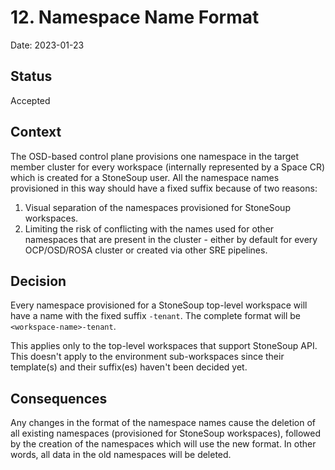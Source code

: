 # 12. Namespace Name Format

Date: 2023-01-23

## Status

Accepted

## Context

The OSD-based control plane provisions one namespace in the target member cluster for every workspace (internally represented by a Space CR) which is created for a StoneSoup user. All the namespace names provisioned in this way should have a fixed suffix because of two reasons:
1. Visual separation of the namespaces provisioned for StoneSoup workspaces.
2. Limiting the risk of conflicting with the names used for other namespaces that are present in the cluster - either by default for every OCP/OSD/ROSA cluster or created via other SRE pipelines.

## Decision

Every namespace provisioned for a StoneSoup top-level workspace will have a name with the fixed suffix `-tenant`. The complete format will be `<workspace-name>-tenant`.

This applies only to the top-level workspaces that support StoneSoup API. This doesn't apply to the environment sub-workspaces since their template(s) and their suffix(es) haven't been decided yet.

## Consequences

Any changes in the format of the namespace names cause the deletion of all existing namespaces (provisioned for StoneSoup workspaces), followed by the creation of the namespaces which will use the new format. In other words, all data in the old namespaces will be deleted.
